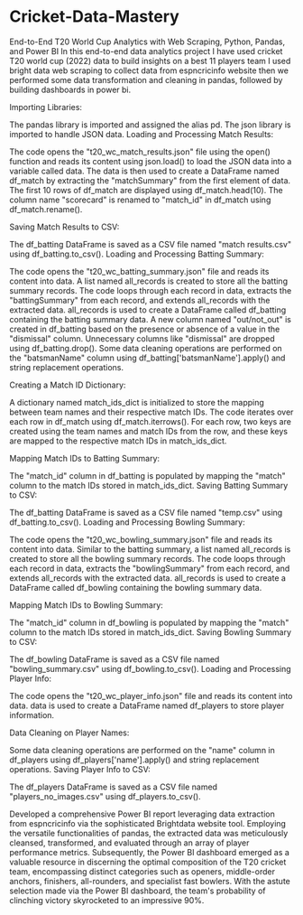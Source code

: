 # Cricket-Data-Mastery
End-to-End T20 World Cup Analytics with Web Scraping, Python, Pandas, and Power BI
In this end-to-end data analytics project I have used cricket T20 world cup (2022) data to build insights on a best 11 players team
I used bright data web scraping to collect data from espncricinfo website then we performed some data transformation and cleaning in pandas, followed by building dashboards in power bi.

Importing Libraries:

The pandas library is imported and assigned the alias pd.
The json library is imported to handle JSON data.
Loading and Processing Match Results:

The code opens the "t20_wc_match_results.json" file using the open() function and reads its content using json.load() to load the JSON data into a variable called data.
The data is then used to create a DataFrame named df_match by extracting the "matchSummary" from the first element of data.
The first 10 rows of df_match are displayed using df_match.head(10).
The column name "scorecard" is renamed to "match_id" in df_match using df_match.rename().

Saving Match Results to CSV:

The df_batting DataFrame is saved as a CSV file named "match results.csv" using df_batting.to_csv().
Loading and Processing Batting Summary:

The code opens the "t20_wc_batting_summary.json" file and reads its content into data.
A list named all_records is created to store all the batting summary records.
The code loops through each record in data, extracts the "battingSummary" from each record, and extends all_records with the extracted data.
all_records is used to create a DataFrame called df_batting containing the batting summary data.
A new column named "out/not_out" is created in df_batting based on the presence or absence of a value in the "dismissal" column.
Unnecessary columns like "dismissal" are dropped using df_batting.drop().
Some data cleaning operations are performed on the "batsmanName" column using df_batting['batsmanName'].apply() and string replacement operations.

Creating a Match ID Dictionary:

A dictionary named match_ids_dict is initialized to store the mapping between team names and their respective match IDs.
The code iterates over each row in df_match using df_match.iterrows().
For each row, two keys are created using the team names and match IDs from the row, and these keys are mapped to the respective match IDs in match_ids_dict.

Mapping Match IDs to Batting Summary:

The "match_id" column in df_batting is populated by mapping the "match" column to the match IDs stored in match_ids_dict.
Saving Batting Summary to CSV:

The df_batting DataFrame is saved as a CSV file named "temp.csv" using df_batting.to_csv().
Loading and Processing Bowling Summary:

The code opens the "t20_wc_bowling_summary.json" file and reads its content into data.
Similar to the batting summary, a list named all_records is created to store all the bowling summary records.
The code loops through each record in data, extracts the "bowlingSummary" from each record, and extends all_records with the extracted data.
all_records is used to create a DataFrame called df_bowling containing the bowling summary data.

Mapping Match IDs to Bowling Summary:

The "match_id" column in df_bowling is populated by mapping the "match" column to the match IDs stored in match_ids_dict.
Saving Bowling Summary to CSV:

The df_bowling DataFrame is saved as a CSV file named "bowling_summary.csv" using df_bowling.to_csv().
Loading and Processing Player Info:

The code opens the "t20_wc_player_info.json" file and reads its content into data.
data is used to create a DataFrame named df_players to store player information.

Data Cleaning on Player Names:

Some data cleaning operations are performed on the "name" column in df_players using df_players['name'].apply() and string replacement operations.
Saving Player Info to CSV:

The df_players DataFrame is saved as a CSV file named "players_no_images.csv" using df_players.to_csv().

Developed a comprehensive Power BI report leveraging data extraction from espncricinfo via the sophisticated Brightdata website tool. 
Employing the versatile functionalities of pandas, the extracted data was meticulously cleansed, transformed, and evaluated through an array of player performance metrics. 
Subsequently, the Power BI dashboard emerged as a valuable resource in discerning the optimal composition of the T20 cricket team, encompassing distinct categories such as openers, middle-order anchors, finishers, all-rounders, and specialist fast bowlers.
With the astute selection made via the Power BI dashboard, the team's probability of clinching victory skyrocketed to an impressive 90%.
